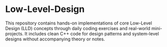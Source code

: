 # Low-Level-Design
This repository contains hands-on implementations of core Low-Level Design (LLD) concepts through daily coding exercises and real-world mini-projects. It includes clean C++ code for design patterns and system-level designs without accompanying theory or notes.

